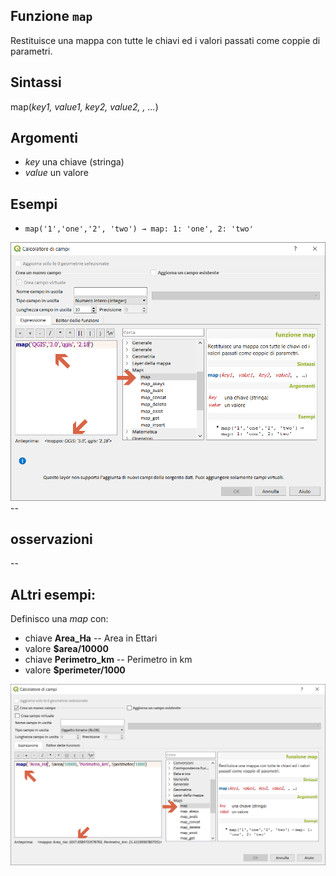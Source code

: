 ## Funzione `map`

Restituisce una mappa con tutte le chiavi ed i valori passati come coppie di parametri.

## Sintassi

map(_key1, value1, key2, value2, , …_)

## Argomenti

* _key_ una chiave (stringa)
* _value_ un valore

## Esempi

* `map('1','one','2', 'two') → map: 1: 'one', 2: 'two'`

<img src="/img/maps/map/map1.png">
--

## osservazioni

--

## ALtri esempi:

Definisco una _map_ con:

* chiave **Area_Ha**  -- Area in Ettari
* valore **$area/10000**
* chiave **Perimetro_km**  -- Perimetro in km
* valore **$perimeter/1000**

<img src="/img/maps/map/map2.png">